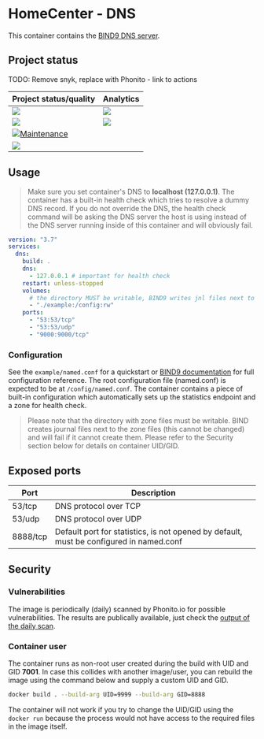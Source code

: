 # HomeCenter - DNS
This container contains the [BIND9 DNS server](https://www.isc.org/bind/).

## Project status

TODO: Remove snyk, replace with Phonito - link to actions

| Project status/quality | Analytics |
|--------|---------------|
| [![](https://img.shields.io/github/issues-raw/homecentr/docker-dns/bug?label=open%20bugs)](https://github.com/homecentr/docker-dns/labels/bug) | [![](https://img.shields.io/docker/pulls/homecentr/dns.svg)](https://hub.docker.com/repository/docker/homecentr/dns) |
| [![](https://img.shields.io/github/license/homecentr/docker-dns)](https://github.com/homecentr/docker-dns/blob/master/LICENSE) | [![](https://images.microbadger.com/badges/version/homecentr/dns.svg)](https://hub.docker.com/repository/docker/homecentr/dns) |
| [![Maintenance](https://img.shields.io/badge/Maintained%3F-yes-green.svg)](https://github.com/homecentr/docker-dns/graphs/commit-activity) |
| ![](https://github.com/homecentr/docker-dns/workflows/CI%2FCD%20on%20master/badge.svg) |

## Usage

> Make sure you set container's DNS to **localhost (127.0.0.1)**. The container has a built-in health check which tries to resolve a dummy DNS record. If you do not override the DNS, the health check command will be asking the DNS server the host is using instead of the DNS server running inside of this container and will obviously fail.

```yml
version: "3.7"
services:
  dns:
    build: .
    dns:
      - 127.0.0.1 # important for health check
    restart: unless-stopped
    volumes:
      # the directory MUST be writable, BIND9 writes jnl files next to the configuration
      - "./example:/config:rw"
    ports:
      - "53:53/tcp"
      - "53:53/udp"
      - "9000:9000/tcp"
```

### Configuration
See the `example/named.conf` for a quickstart or [BIND9 documentation](https://kb.isc.org/docs/aa-01031) for full configuration reference. The root configuration file (named.conf) is expected to be at `/config/named.conf`. The container contains a piece of built-in configuration which automatically sets up the statistics endpoint and a zone for health check.

> Please note that the directory with zone files must be writable. BIND creates journal files next to the zone files (this cannot be changed) and will fail if it cannot create them. Please refer to the Security section below for details on container UID/GID.

## Exposed ports

| Port | Description |
|------|-------------|
| 53/tcp | DNS protocol over TCP |
| 53/udp | DNS protocol over UDP |
| 8888/tcp | Default port for statistics, is not opened by default, must be configured in named.conf |

## Security

### Vulnerabilities

The image is periodically (daily) scanned by Phonito.io for possible vulnerabilities. The results are publically available, just check the [output of the daily scan](https://github.com/homecentr/docker-dns/actions?query=workflow%3A%22Regular+Docker+image+vulnerability+scan%22).

### Container user
The container runs as non-root user created during the build with UID and GID **7001**. In case this collides with another image/user, you can rebuild the image using the command below and supply a custom UID and GID.

```bash
docker build . --build-arg UID=9999 --build-arg GID=8888
```

The container will not work if you try to change the UID/GID using the `docker run` because the process would not have access to the required files in the image itself.